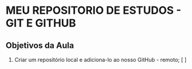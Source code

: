 # MEU REPOSITORIO DE ESTUDOS - GIT E GITHUB

## Objetivos da Aula

1. Criar um repositório local e adiciona-lo ao nosso GitHub - remoto; [ ]